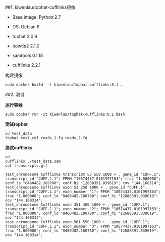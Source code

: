 ##1. kiwenlau/tophat-cufflinks镜像

- Base image: Python:2.7
- OS: Debian 8

- tophat	2.0.9
- bowtie2	2.1.0
- samtools	0.1.18
- cufflinks	2.2.1

构建镜像

```
sudo docker build  -t kiwenlau/tophat-cufflinks:0.1 .
```

##2. 测试

**运行容器**

```
sudo docker run -it kiwenlau/tophat-cufflinks:0.1 bash
```

**测试tophat**

```
cd test_data
tophat test_ref reads_1.fq reads_2.fq
```

**测试cufflinks**

```
cd
cufflinks ./test_data.sam
cat transcripts.gtf 
```

```
test_chromosome Cufflinks transcript 53 550 1000 + . gene_id "CUFF.1"; transcript_id "CUFF.1.1"; FPKM "10574437.0101997163"; frac "1.000000"; conf_lo "8460482.180780"; conf_hi "12688391.839619"; cov "144.168314";
test_chromosome Cufflinks exon 53 250 1000 + . gene_id "CUFF.1"; transcript_id "CUFF.1.1"; exon_number "1"; FPKM "10574437.0101997163"; frac "1.000000"; conf_lo "8460482.180780"; conf_hi "12688391.839619"; cov "144.168314";
test_chromosome Cufflinks exon 351 400 1000 + . gene_id "CUFF.1"; transcript_id "CUFF.1.1"; exon_number "2"; FPKM "10574437.0101997163"; frac "1.000000"; conf_lo "8460482.180780"; conf_hi "12688391.839619"; cov "144.168314";
test_chromosome Cufflinks exon 501 550 1000 + . gene_id "CUFF.1"; transcript_id "CUFF.1.1"; exon_number "3"; FPKM "10574437.0101997163"; frac "1.000000"; conf_lo "8460482.180780"; conf_hi "12688391.839619"; cov "144.168314";
```
	

